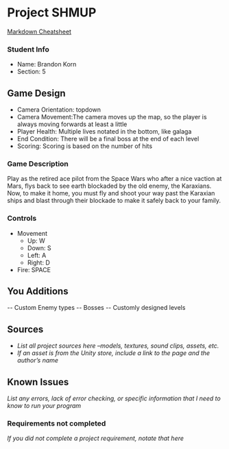 # Project SHMUP

[Markdown Cheatsheet](https://github.com/adam-p/markdown-here/wiki/Markdown-Here-Cheatsheet)

### Student Info

-   Name: Brandon Korn
-   Section: 5

## Game Design

-   Camera Orientation: topdown
-   Camera Movement:The camera moves up the map, so the player is always moving forwards at least a little
-   Player Health: Multiple lives notated in the bottom, like galaga 
-   End Condition: There will be a final boss at the end of each level
-   Scoring: Scoring is based on the number of hits

### Game Description

Play as the retired ace pilot from the Space Wars who after a nice vaction at Mars, flys back to see earth blockaded by the old enemy, the Karaxians. Now, to make it home, you must fly and shoot your way past the Karaxian ships and blast through their blockade to make it safely back to your family. 

### Controls

-   Movement
    -   Up: W
    -   Down: S
    -   Left: A
    -   Right: D
-   Fire: SPACE

## You Additions

 -- Custom Enemy types
 -- Bosses
 -- Customly designed levels

## Sources

-   _List all project sources here –models, textures, sound clips, assets, etc._
-   _If an asset is from the Unity store, include a link to the page and the author’s name_

## Known Issues

_List any errors, lack of error checking, or specific information that I need to know to run your program_

### Requirements not completed

_If you did not complete a project requirement, notate that here_

